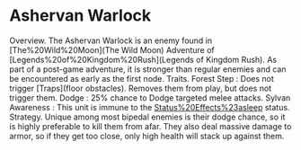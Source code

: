 # Ashervan Warlock

Overview.
The Ashervan Warlock is an enemy found in [The%20Wild%20Moon](The Wild Moon) Adventure of [Legends%20of%20Kingdom%20Rush](Legends of Kingdom Rush). As part of a post-game adventure, it is stronger than regular enemies and can be encountered as early as the first node.
Traits.
 Forest Step : Does not trigger [Traps](floor obstacles). Removes them from play, but does not trigger them.
 Dodge : 25% chance to Dodge targeted melee attacks. 
 Sylvan Awareness : This unit is immune to the [Status%20Effects%23asleep](Asleep) status.
Strategy.
Unique among most bipedal enemies is their dodge chance, so it is highly preferable to kill them from afar. They also deal massive damage to armor, so if they get too close, only high health will stack up against them.